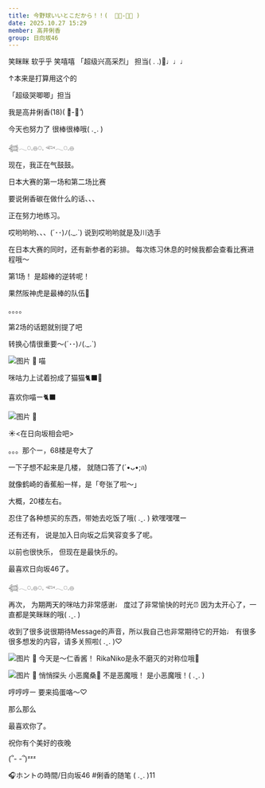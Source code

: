 ```yaml
---
title: 今野球いいとこだから！！(  ･᷅-･᷄ )
date: 2025.10.27 15:29
member: 高井俐香
group: 日向坂46
---
```


笑眯眯 软乎乎 笑嘻嘻
「超级兴高采烈」
担当(  . .)🎠♩♩♩

↑本来是打算用这个的


「超级哭唧唧」担当


我是高井俐香(18)(  ･᷅-･᷄ )



今天也努力了
很棒很棒哦( .ˬ. )



𓆉𓂃◌𓈒𓐍◌𓈒 𓆟𓂃◌𓈒𓐍




现在，我正在气鼓鼓。





日本大赛的第一场和第二场比赛


要说俐香碳在做什么的话、、、


正在努力地练习。


哎哟哟哟、、、(´･･)ﾉ(._.`)
说到哎哟哟就是及川选手


在日本大赛的同时，还有新参者的彩排。
每次练习休息的时候我都会查看比赛进程哦〜



第1场！
是超棒的逆转呢！

果然阪神虎是最棒的队伍🐯



。。。。



第2场的话题就别提了吧




转换心情很重要〜(´･･)ﾉ(._.`)




![图片](https://cdn.hinatazaka46.com/files/14/diary/official/member/moblog/202510/mobS7xjYT.jpg)
📸
喵

咪咕力上试着扮成了猫猫🐈‍⬛🐾

喜欢你喵ー🐈‍⬛



![图片](https://cdn.hinatazaka46.com/files/14/diary/official/member/moblog/202510/mobY1tO5h.jpg)
📸





☀️<在日向坂相会吧>


。。。那个ー，68楼是夸大了

一下子想不起来是几楼，
就随口答了(´•ᴗ•;ก)

就像鹤崎的香蕉船一样，是「夸张了啦〜」

大概，20楼左右。

忍住了各种想买的东西，带她去吃饭了哦( .ˬ. )
欸嘿嘿嘿ー



还有还有，
说是加入日向坂之后笑容变多了呢。

以前也很快乐，
但现在是最快乐的。

最喜欢日向坂46了。




𓆉𓂃◌𓈒𓐍◌𓈒 𓆟𓂃◌𓈒𓐍



再次，
为期两天的咪咕力非常感谢♩
度过了非常愉快的时光⏰
因为太开心了，一直都是笑眯眯的哦( .ˬ. )

收到了很多说很期待Message的声音，所以我自己也非常期待它的开始♩
有很多很多想发的内容，请多关照啦( .ˬ. )♡




![图片](https://cdn.hinatazaka46.com/files/14/diary/official/member/moblog/202510/mob6w0B4Q.jpg)
📸
今天是〜仁香酱！
RikaNiko是永不磨灭的对称位哦🤝







![图片](https://cdn.hinatazaka46.com/files/14/diary/official/member/moblog/202510/mobwJy3wX.jpg)
📸
悄悄探头
小恶魔桑👿
不是恶魔哦！
是小恶魔哦！( .ˬ. )

哼哼哼ー
要来捣蛋咯〜♡






那么那么





最喜欢你了。






祝你有个美好的夜晚






(՞- -՞)ᶻᶻᶻ





🎧ホントの時間/日向坂46
#俐香的随笔
( .ˬ. )11